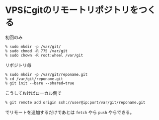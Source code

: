 # VPSにgitのリモートリポジトリをつくる

初回のみ

```
% sudo mkdir -p /var/git/
% sudo chmod -R 775 /var/git
% sudo chown -R root:wheel /var/git
```

リポジトリ毎

```
% sudo mkdir -p /var/git/reponame.git
% cd /var/git/reponame.git
% git init --bare --shared=true
```

こうしておけばローカル側で

```
% git remote add origin ssh://user@ip:port/var/git/reponame.git
```

でリモートを追加するだけであとは `fetch` やら `push` やらできる。
